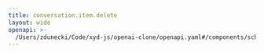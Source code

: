 ```yaml
---
title: conversation.item.delete
layout: wide
openapi: >-
  /Users/zdunecki/Code/xyd-js/openai-clone/openapi.yaml#/components/schemas/RealtimeClientEventConversationItemDelete
---
```


